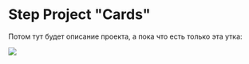 # Step Project "Cards"

Потом тут будет описание проекта, а пока что есть только эта утка:

![](https://upload.wikimedia.org/wikipedia/commons/4/4e/Anas_Platyrhynchos_female_4.JPG)
